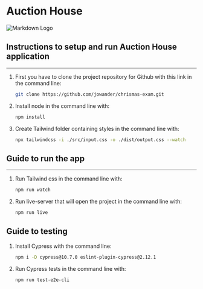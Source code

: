 # Auction House
![Markdown Logo](https://markdown-here.com/img/icon256.png)

## Instructions to setup and run Auction House application 
---
1. First you have to clone the project repository for Github with this link in the command line:

    ```bash
    git clone https://github.com/jowander/chrismas-exam.git
    ``` 

2. Install node in the command line with:

    ```bash
    npm install
    ```

3. Create Tailwind folder containing styles in the command line with:

    ```bash
    npx tailwindcss -i ./src/input.css -o ./dist/output.css --watch
    ```


## Guide to run the app
---
1. Run Tailwind css in the command line with:

    ```bash
    npm run watch
    ```

2. Run live-server that will open the project in the command line with:

    ```bash
    npm run live
    ```

## Guide to testing

1. Install Cypress with the command line:

    ```bash
    npm i -D cypress@10.7.0 eslint-plugin-cypress@2.12.1
    ```

2. Run Cypress tests in the command line with:

    ```bash
    npm run test-e2e-cli
    ```